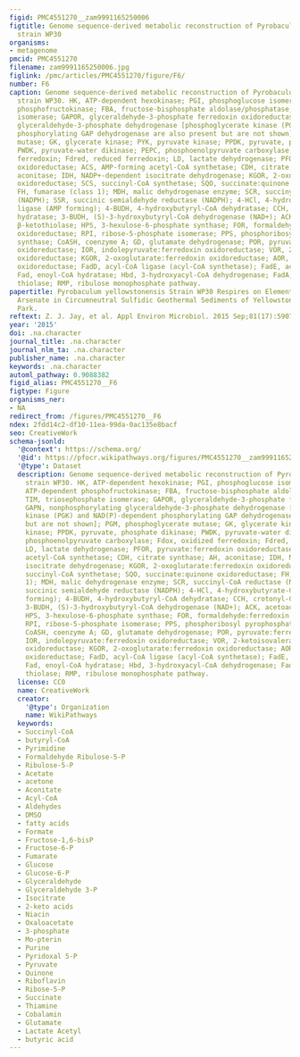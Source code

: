 ```yaml
---
figid: PMC4551270__zam9991165250006
figtitle: Genome sequence-derived metabolic reconstruction of Pyrobaculum yellowstonensis
  strain WP30
organisms:
- metagenome
pmcid: PMC4551270
filename: zam9991165250006.jpg
figlink: /pmc/articles/PMC4551270/figure/F6/
number: F6
caption: Genome sequence-derived metabolic reconstruction of Pyrobaculum yellowstonensis
  strain WP30. HK, ATP-dependent hexokinase; PGI, phosphoglucose isomerase; PFK, ATP-dependent
  phosphofructokinase; FBA, fructose-bisphosphate aldolase/phosphatase; TIM, triosephosphate
  isomerase; GAPOR, glyceraldehyde-3-phosphate ferredoxin oxidoreductase; GAPN, nonphosphorylating
  glyceraldehyde-3-phosphate dehydrogenase [phosphoglycerate kinase (PGK) and NAD(P)-dependent
  phosphorylating GAP dehydrogenase are also present but are not shown]; PGM, phosphoglycerate
  mutase; GK, glycerate kinase; PYK, pyruvate kinase; PPDK, pyruvate, phosphate dikinase;
  PWDK, pyruvate-water dikinase; PEPC, phosphoenolpyruvate carboxylase; Fdox, oxidized
  ferredoxin; Fdred, reduced ferredoxin; LD, lactate dehydrogenase; PFOR, pyruvate:ferredoxin
  oxidoreductase; ACS, AMP-forming acetyl-CoA synthetase; CDH, citrate synthase; AH,
  aconitase; IDH, NADP+-dependent isocitrate dehydrogenase; KGOR, 2-oxoglutarate:ferredoxin
  oxidoreductase; SCS, succinyl-CoA synthetase; SQO, succinate:quinone oxidoreductase;
  FH, fumarase (class 1); MDH, malic dehydrogenase enzyme; SCR, succinyl-CoA reductase
  (NADPH); SSR, succinic semialdehyde reductase (NADPH); 4-HCl, 4-hydroxybutyrate-CoA
  ligase (AMP forming); 4-BUDH, 4-hydroxybutyryl-CoA dehydratase; CCH, crotonyl-CoA
  hydratase; 3-BUDH, (S)-3-hydroxybutyryl-CoA dehydrogenase (NAD+); ACK, acetoacetyl-CoA
  β-ketothiolase; HPS, 3-hexulose-6-phosphate synthase; FOR, formaldehyde:ferredoxin
  oxidoreductase; RPI, ribose-5-phosphate isomerase; PPS, phosphoribosyl pyrophosphate
  synthase; CoASH, coenzyme A; GD, glutamate dehydrogenase; POR, pyruvate:ferredoxin
  oxidoreductase; IOR, indolepyruvate:ferredoxin oxidoreductase; VOR, 2-ketoisovalerate:ferredoxin
  oxidoreductase; KGOR, 2-oxoglutarate:ferredoxin oxidoreductase; AOR, aldehyde:ferredoxin
  oxidoreductase; FadD, acyl-CoA ligase (acyl-CoA synthetase); FadE, acyl-CoA dehydrogenase;
  Fad, enoyl-CoA hydratase; Hbd, 3-hydroxyacyl-CoA dehydrogenase; FadA, 3-ketoacyl-CoA
  thiolase; RMP, ribulose monophosphate pathway.
papertitle: Pyrobaculum yellowstonensis Strain WP30 Respires on Elemental Sulfur and/or
  Arsenate in Circumneutral Sulfidic Geothermal Sediments of Yellowstone National
  Park.
reftext: Z. J. Jay, et al. Appl Environ Microbiol. 2015 Sep;81(17):5907-5916.
year: '2015'
doi: .na.character
journal_title: .na.character
journal_nlm_ta: .na.character
publisher_name: .na.character
keywords: .na.character
automl_pathway: 0.9088382
figid_alias: PMC4551270__F6
figtype: Figure
organisms_ner:
- NA
redirect_from: /figures/PMC4551270__F6
ndex: 2fdd14c2-df10-11ea-99da-0ac135e8bacf
seo: CreativeWork
schema-jsonld:
  '@context': https://schema.org/
  '@id': https://pfocr.wikipathways.org/figures/PMC4551270__zam9991165250006.html
  '@type': Dataset
  description: Genome sequence-derived metabolic reconstruction of Pyrobaculum yellowstonensis
    strain WP30. HK, ATP-dependent hexokinase; PGI, phosphoglucose isomerase; PFK,
    ATP-dependent phosphofructokinase; FBA, fructose-bisphosphate aldolase/phosphatase;
    TIM, triosephosphate isomerase; GAPOR, glyceraldehyde-3-phosphate ferredoxin oxidoreductase;
    GAPN, nonphosphorylating glyceraldehyde-3-phosphate dehydrogenase [phosphoglycerate
    kinase (PGK) and NAD(P)-dependent phosphorylating GAP dehydrogenase are also present
    but are not shown]; PGM, phosphoglycerate mutase; GK, glycerate kinase; PYK, pyruvate
    kinase; PPDK, pyruvate, phosphate dikinase; PWDK, pyruvate-water dikinase; PEPC,
    phosphoenolpyruvate carboxylase; Fdox, oxidized ferredoxin; Fdred, reduced ferredoxin;
    LD, lactate dehydrogenase; PFOR, pyruvate:ferredoxin oxidoreductase; ACS, AMP-forming
    acetyl-CoA synthetase; CDH, citrate synthase; AH, aconitase; IDH, NADP+-dependent
    isocitrate dehydrogenase; KGOR, 2-oxoglutarate:ferredoxin oxidoreductase; SCS,
    succinyl-CoA synthetase; SQO, succinate:quinone oxidoreductase; FH, fumarase (class
    1); MDH, malic dehydrogenase enzyme; SCR, succinyl-CoA reductase (NADPH); SSR,
    succinic semialdehyde reductase (NADPH); 4-HCl, 4-hydroxybutyrate-CoA ligase (AMP
    forming); 4-BUDH, 4-hydroxybutyryl-CoA dehydratase; CCH, crotonyl-CoA hydratase;
    3-BUDH, (S)-3-hydroxybutyryl-CoA dehydrogenase (NAD+); ACK, acetoacetyl-CoA β-ketothiolase;
    HPS, 3-hexulose-6-phosphate synthase; FOR, formaldehyde:ferredoxin oxidoreductase;
    RPI, ribose-5-phosphate isomerase; PPS, phosphoribosyl pyrophosphate synthase;
    CoASH, coenzyme A; GD, glutamate dehydrogenase; POR, pyruvate:ferredoxin oxidoreductase;
    IOR, indolepyruvate:ferredoxin oxidoreductase; VOR, 2-ketoisovalerate:ferredoxin
    oxidoreductase; KGOR, 2-oxoglutarate:ferredoxin oxidoreductase; AOR, aldehyde:ferredoxin
    oxidoreductase; FadD, acyl-CoA ligase (acyl-CoA synthetase); FadE, acyl-CoA dehydrogenase;
    Fad, enoyl-CoA hydratase; Hbd, 3-hydroxyacyl-CoA dehydrogenase; FadA, 3-ketoacyl-CoA
    thiolase; RMP, ribulose monophosphate pathway.
  license: CC0
  name: CreativeWork
  creator:
    '@type': Organization
    name: WikiPathways
  keywords:
  - Succinyl-CoA
  - butyryl-CoA
  - Pyrimidine
  - Formaldehyde Ribulose-5-P
  - Ribulose-5-P
  - Acetate
  - acetone
  - Aconitate
  - Acyl-CoA
  - Aldehydes
  - DMSO
  - fatty acids
  - Formate
  - Fructose-1,6-bisP
  - Fructose-6-P
  - Fumarate
  - Glucose
  - Glucose-6-P
  - Glyceraldehyde
  - Glyceraldehyde 3-P
  - Isocitrate
  - 2-keto acids
  - Niacin
  - Oxaloacetate
  - 3-phosphate
  - Mo-pterin
  - Purine
  - Pyridoxal 5-P
  - Pyruvate
  - Quinone
  - Riboflavin
  - Ribose-5-P
  - Succinate
  - Thiamine
  - Cobalamin
  - Glutamate
  - Lactate Acetyl
  - butyric acid
---
```

